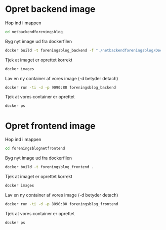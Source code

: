 # Opret backend image

Hop ind i mappen
```bash
cd netbackendforeningsblog
```
Byg nyt image ud fra dockerfilen
```bash
docker build -t foreningsblog_backend -f "./netbackendforeningsblog/Dockerfile" .
```
Tjek at imaget er oprettet korrekt

```bash
docker images
```

Lav en ny container af vores image (-d betyder detach)
```bash
docker run -ti -d -p 9090:80 foreningsblog_backend
```

Tjek at vores container er oprettet
```bash
docker ps
```

# Opret frontend image

Hop ind i mappen
```bash
cd foreningsblognetfrontend
```
Byg nyt image ud fra dockerfilen
```bash
docker build -t foreningsblog_frontend .
```
Tjek at imaget er oprettet korrekt

```bash
docker images
```

Lav en ny container af vores image (-d betyder detach)
```bash
docker run -ti -d -p 8090:80 foreningsblog_frontend
```

Tjek at vores container er oprettet
```bash
docker ps
```